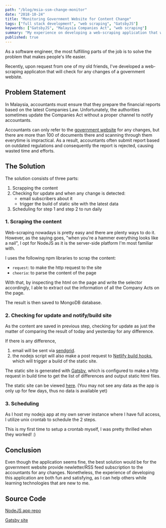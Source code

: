 ```yaml
---
path: "/blog/msia-ssm-change-monitor"
date: "2018-10-24"
title: "Monitoring Government Website for Content Change"
tags: ["full stack development", "web scraping", "GatsbyJS"]
keywords: ["GatsbyJS", "Malaysia Companies Act", "web scraping"]
summary: "My experience on developing a web-scraping application that will notify subscribers for any changes of a government website"
published: true
---
```


As a software engineer, the most fulfilling parts of the job is to solve the problem that makes people's life easier.

Recently, upon request from one of my old friends, I've developed a web-scraping applicaton that will check for any changes of a government webiste.

## Problem Statement

In Malaysia, accountants must ensure that they prepare the financial reports based on the latest Companies Law. Unfortunately, the authorities sometimes update the Companies Act without a proper channel to notify accountants.

Accountants can only refer to the [government website][ssm] for any changes, but there are more than 100 of documents there and scanning through them everytime is impractical. As a result, accountants often submit report based on outdated regulations and consequently the report is rejected, causing wasted time and efforts.

## The Solution

The solution consists of three parts:

1.  Scrapping the content
2.  Checking for update and when any change is detected:
    * email subscribers about it
    * trigger the build of static site with the latest data
3.  Scheduling for step 1 and step 2 to run daily

### 1. Scraping the content

Web-scraping nowadays is pretty easy and there are plenty ways to do it. However, as the saying goes, "when you're a hammer everything looks like a nail", I opt for NodeJS as it is the server-side platform I'm most familiar with.

I uses the following npm libraries to scrap the content:

* `request`: to make the http request to the site
* `cheerio`: to parse the content of the page

With that, by inspecting the html on the page and write the selector accordingly, I able to extract out the information of all the Company Acts on the page.

The result is then saved to MongoDB database.

### 2. Checking for update and notify/build site

As the content are saved in previous step, checking for update as just the matter of comparing the result of today and yesterday for any difference.

If there is any difference,

1.  email will be sent via [sendgrid][sendgrid].
2.  the nodejs script will also make a post request to [Netlify build hooks][netlify-build-hooks], which will trigger a build of the static site.

The static site is generated with [Gatsby][gatsby], which is configured to make a http request in build time to get the list of differences and output static html files.

The static site can be viewed [here][ssm-update]. (You may not see any data as the app is only up for few days, thus no data is available yet)

### 3. Scheduling

As I host my nodejs app at my own server instance where I have full access, I utilize unix crontab to schedule the 2 steps.

This is my first time to setup a crontab myself, I was pretty thrilled when they worked! :)

## Conclusion

Even though the application seems fine, the best solution would be for the government website provide newletter/RSS feed subscription to the accountants for any changes. Nonetheless, the experience of developing this application are both fun and satisfying, as I can help others while learning technologies that are new to me.

## Source Code

[NodeJS app repo](https://github.com/malcolm-kee/msia-company-act-change)

[Gatsby site](https://github.com/malcolm-kee/ssm-update)

[sendgrid]: https://sendgrid.com/
[netlify-build-hooks]: https://www.netlify.com/docs/webhooks/
[gatsby]: https://www.gatsbyjs.org/
[ssm]: http://www.ssm.com.my/Pages/Legal_Framework/Companies-Act-2016.aspx
[ssm-update]: https://ssm-update.netlify.com/
